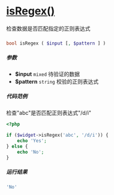 [isRegex()](http://twinh.github.com/widget/api/isRegex)
=======================================================

检查数据是否匹配指定的正则表达式

### 
```php
bool isRegex ( $input [, $pattern ] )
```

##### 参数
* **$input** `mixed` 待验证的数据
* **$pattern** `string` 校验的正则表达式

##### 代码范例
检查"abc"是否匹配正则表达式"/d/i"
```php
<?php
 
if ($widget->isRegex('abc', '/d/i')) {
    echo 'Yes';
} else {
    echo 'No';
}
```
##### 运行结果
```php
'No'
```
